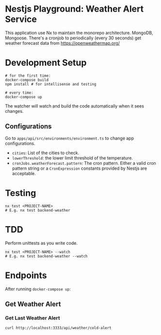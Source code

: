 # Nestjs Playground: Weather Alert Service
This application use Nx to maintain the monorepo architecture.
MongoDB, Mongoose.
There's a cronjob to periodically (every 30 seconds) get weather forecast data from https://openweathermap.org/ 
# Development Setup
```
# for the first time:
docker-compose build
npm install # for intellisense and testing

# every time:
docker-compose up
```
The watcher will watch and build the code automatically when it sees changes.
## Configurations
Go to `apps/api/src/environments/environment.ts` to change app configurations.

- `cities`: List of the cities to check.
- `lowerThreshold`: the lower limit threshold of the temperature.
- `cronJobs.weatherForecast.pattern`: The cron pattern. Either a valid cron pattern string or a `CronExpression` constants provided by Nestjs are acceptable.
# Testing
 ```
nx test <PROJECT-NAME>
# E.g. nx test backend-weather
```
# TDD
Perform unittests as you write code.
```
nx test <PROJECT-NAME> --watch
# E.g. nx test backend-weather --watch
```
# Endpoints
After running `docker-compose up`:
## Get Weather Alert
### Get Last Weather Alert
```
curl http://localhost:3333/api/weather/cold-alert
```
